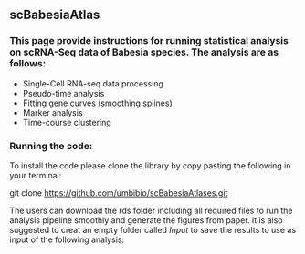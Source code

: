 
## scBabesiaAtlas 

### This page provide instructions for running statistical analysis on scRNA-Seq data of Babesia species. The analysis are as follows:

* Single-Cell RNA-seq data processing
* Pseudo-time analysis
* Fitting gene curves (smoothing splines)
* Marker analysis
* Time-course clustering

### Running the code:
To install the code please clone the library by copy pasting the following in your terminal:

git clone https://github.com/umbibio/scBabesiaAtlases.git

The users can download the rds folder including all required files to run the analysis pipeline smoothly and generate the figures from paper. it is also suggested to creat an empty folder called <em> Input</em> to save the results to use as input of the following analysis.
